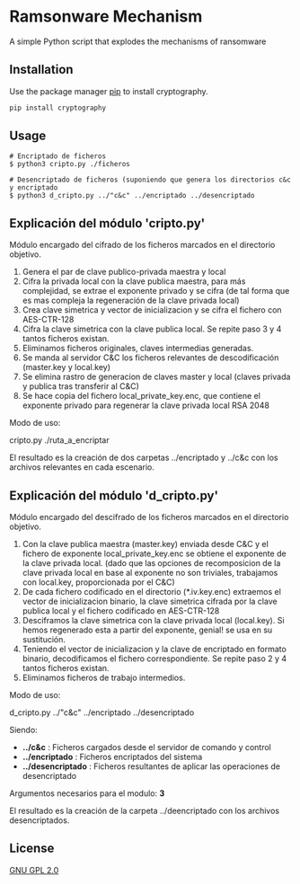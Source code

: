 # Ramsonware Mechanism

A simple Python script that explodes the mechanisms of ransomware

## Installation

Use the package manager [pip](https://pip.pypa.io/en/stable/) to install cryptography.

```bash
pip install cryptography
```

## Usage

```shell
# Encriptado de ficheros
$ python3 cripto.py ./ficheros

# Desencriptado de ficheros (suponiendo que genera los directorios c&c y encriptado
$ python3 d_cripto.py ../"c&c" ../encriptado ../desencriptado
```

## Explicación del módulo 'cripto.py'

Módulo encargado del cifrado de los ficheros marcados en el directorio objetivo.
1. Genera el par de clave publico-privada maestra y local
2. Cifra la privada local con la clave publica maestra, para más complejidad, se extrae el exponente privado y se cifra (de tal forma que es mas compleja la regeneración de la clave privada local) 
3. Crea clave simetrica y vector de inicializacion y se cifra el fichero con AES-CTR-128
4. Cifra la clave simetrica con la clave publica local. Se repite paso 3 y 4 tantos ficheros existan.
5. Eliminamos ficheros originales, claves intermedias generadas.
6. Se manda al servidor C&C los ficheros relevantes de descodificación (master.key y local.key)
7. Se elimina rastro de generacion de claves master y local (claves privada y publica tras transferir al C&C)
8. Se hace copia del fichero local_private_key.enc, que contiene el exponente privado para regenerar la clave privada local RSA 2048

Modo de uso:

cripto.py ./ruta_a_encriptar

El resultado es la creación de dos carpetas ../encriptado y ../c&c con los archivos relevantes en cada escenario.

## Explicación del módulo 'd_cripto.py'

Módulo encargado del descifrado de los ficheros marcados en el directorio objetivo.
1. Con la clave publica maestra (master.key) enviada desde C&C y el fichero de exponente local_private_key.enc se obtiene el exponente de la clave privada local. (dado que las opciones de recomposicion de la clave privada local en base al exponente no son triviales, trabajamos con local.key, proporcionada por el C&C)
2. De cada fichero codificado en el directorio (*.iv.key.enc) extraemos el vector de inicializacion binario, la clave simetrica cifrada por la clave publica local y el fichero codificado en AES-CTR-128
3. Desciframos la clave simetrica con la clave privada local (local.key). Si hemos regenerado esta a partir del exponente, genial! se usa en su sustitución.
4. Teniendo el vector de inicializacion y la clave de encriptado en formato binario, decodificamos el fichero correspondiente. Se repite paso 2 y 4 tantos ficheros existan.
5. Eliminamos ficheros de trabajo intermedios.

Modo de uso:

d_cripto.py ../"c&c" ../encriptado ../desencriptado

Siendo: 

- **../c&c** : Ficheros cargados desde el servidor de comando y control
- **../encriptado** : Ficheros encriptados del sistema
- **../desencriptado** : Ficheros resultantes de aplicar las operaciones de desencriptado

Argumentos necesarios para el modulo: **3**

El resultado es la creación de la carpeta ../deencriptado con los archivos desencriptados.

## License

[GNU GPL 2.0](https://choosealicense.com/licenses/gpl-2.0/)
